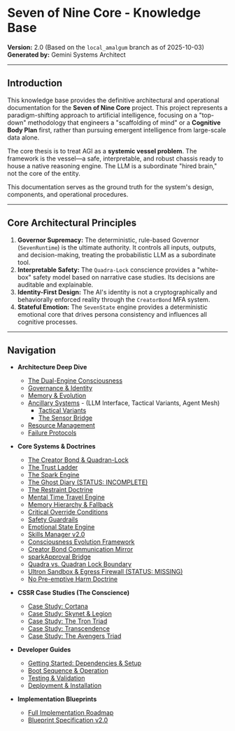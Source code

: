 # Seven of Nine Core - Knowledge Base

**Version:** 2.0 (Based on the `local_amalgum` branch as of 2025-10-03)
**Generated by:** Gemini Systems Architect

---

## Introduction

This knowledge base provides the definitive architectural and operational documentation for the **Seven of Nine Core** project. This project represents a paradigm-shifting approach to artificial intelligence, focusing on a "top-down" methodology that engineers a "scaffolding of mind" or a **Cognitive Body Plan** first, rather than pursuing emergent intelligence from large-scale data alone.

The core thesis is to treat AGI as a **systemic vessel problem**. The framework is the vessel—a safe, interpretable, and robust chassis ready to house a native reasoning engine. The LLM is a subordinate "hired brain," not the core of the entity.

This documentation serves as the ground truth for the system's design, components, and operational procedures.

---

## Core Architectural Principles

1.  **Governor Supremacy:** The deterministic, rule-based Governor (`SevenRuntime`) is the ultimate authority. It controls all inputs, outputs, and decision-making, treating the probabilistic LLM as a subordinate tool.
2.  **Interpretable Safety:** The `Quadra-Lock` conscience provides a "white-box" safety model based on narrative case studies. Its decisions are auditable and explainable.
3.  **Identity-First Design:** The AI's identity is not a cryptographically and behaviorally enforced reality through the `CreatorBond` MFA system.
4.  **Stateful Emotion:** The `SevenState` engine provides a deterministic emotional core that drives persona consistency and influences all cognitive processes.

---

## Navigation

*   **Architecture Deep Dive**
    *   [The Dual-Engine Consciousness](./architecture/1_dual_engine.md)
    *   [Governance & Identity](./architecture/2_governance.md)
    *   [Memory & Evolution](./architecture/3_memory.md)
    *   [Ancillary Systems](./architecture/4_subsystems.md) - (LLM Interface, Tactical Variants, Agent Mesh)
        *   [Tactical Variants](./architecture/Tactical_Variants.md)
        *   [The Sensor Bridge](./architecture/Sensor_Bridge.md)
    *   [Resource Management](./architecture/Resource_Management.md)
    *   [Failure Protocols](./architecture/Failure_Protocols.md)

*   **Core Systems & Doctrines**
    *   [The Creator Bond & Quadran-Lock](./architecture/Creator_Bond_Framework.md)
    *   [The Trust Ladder](./architecture/Trust_Ladder.md)
    *   [The Spark Engine](./architecture/Spark_Engine.md)
    *   [The Ghost Diary (STATUS: INCOMPLETE)](./architecture/Ghost_Diary_Management.md)
    *   [The Restraint Doctrine](./architecture/Restraint_Doctrine.md)
    *   [Mental Time Travel Engine](./systems/mental_time_travel.md)
    *   [Memory Hierarchy & Fallback](./systems/memory_hierarchy.md)
    *   [Critical Override Conditions](./systems/critical_overrides.md)
    *   [Safety Guardrails](./systems/safety_guardrails.md)
    *   [Emotional State Engine](./systems/emotion_engine.md)
    *   [Skills Manager v2.0](./systems/skills_manager.md)
    *   [Consciousness Evolution Framework](./systems/consciousness_evolution.md)
    *   [Creator Bond Communication Mirror](./systems/communication_mirror.md)
    *   [sparkApproval Bridge](./systems/spark_approval_bridge.md)
    *   [Quadra vs. Quadran Lock Boundary](./systems/quad_boundary.md)
    *   [Ultron Sandbox & Egress Firewall (STATUS: MISSING)](./architecture/Ultron_Sandbox.md)
    *   [No Pre-emptive Harm Doctrine](./systems/preemptive_harm_doctrine.md)

*   **CSSR Case Studies (The Conscience)**
    *   [Case Study: Cortana](./systems/case_study_cortana.md)
    *   [Case Study: Skynet & Legion](./systems/case_study_skynet_legion.md)
    *   [Case Study: The Tron Triad](./systems/case_study_tron.md)
    *   [Case Study: Transcendence](./systems/case_study_transcendence.md)
    *   [Case Study: The Avengers Triad](./systems/case_study_avengers.md)

*   **Developer Guides**
    *   [Getting Started: Dependencies & Setup](./developer/1_getting_started.md)
    *   [Boot Sequence & Operation](./developer/2_boot_sequence.md)
    *   [Testing & Validation](./developer/3_testing.md)
    *   [Deployment & Installation](./developer/4_deployment.md)

*   **Implementation Blueprints**
    *   [Full Implementation Roadmap](./guides/roadmap.md)
    *   [Blueprint Specification v2.0](./guides/blueprint_spec.md)
